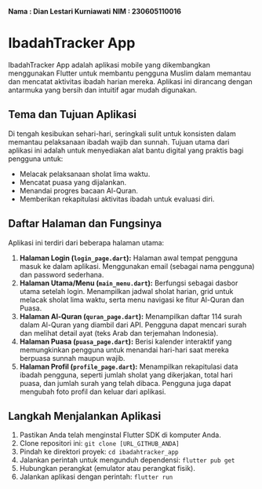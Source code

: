 **Nama : Dian Lestari Kurniawati**
**NIM  : 230605110016**

# IbadahTracker App

IbadahTracker App adalah aplikasi mobile yang dikembangkan menggunakan Flutter untuk membantu pengguna Muslim dalam memantau dan mencatat aktivitas ibadah harian mereka. Aplikasi ini dirancang dengan antarmuka yang bersih dan intuitif agar mudah digunakan.

## Tema dan Tujuan Aplikasi

Di tengah kesibukan sehari-hari, seringkali sulit untuk konsisten dalam memantau pelaksanaan ibadah wajib dan sunnah. Tujuan utama dari aplikasi ini adalah untuk menyediakan alat bantu digital yang praktis bagi pengguna untuk:
- Melacak pelaksanaan sholat lima waktu.
- Mencatat puasa yang dijalankan.
- Menandai progres bacaan Al-Quran.
- Memberikan rekapitulasi aktivitas ibadah untuk evaluasi diri.

## Daftar Halaman dan Fungsinya

Aplikasi ini terdiri dari beberapa halaman utama:

1.  **Halaman Login (`login_page.dart`):** Halaman awal tempat pengguna masuk ke dalam aplikasi. Menggunakan email (sebagai nama pengguna) dan password sederhana.
2.  **Halaman Utama/Menu (`main_menu.dart`):** Berfungsi sebagai dasbor utama setelah login. Menampilkan jadwal sholat harian, grid untuk melacak sholat lima waktu, serta menu navigasi ke fitur Al-Quran dan Puasa.
3.  **Halaman Al-Quran (`quran_page.dart`):** Menampilkan daftar 114 surah dalam Al-Quran yang diambil dari API. Pengguna dapat mencari surah dan melihat detail ayat (teks Arab dan terjemahan Indonesia).
4.  **Halaman Puasa (`puasa_page.dart`):** Berisi kalender interaktif yang memungkinkan pengguna untuk menandai hari-hari saat mereka berpuasa sunnah maupun wajib.
5.  **Halaman Profil (`profile_page.dart`):** Menampilkan rekapitulasi data ibadah pengguna, seperti jumlah sholat yang dikerjakan, total hari puasa, dan jumlah surah yang telah dibaca. Pengguna juga dapat mengubah foto profil dan keluar dari aplikasi.

## Langkah Menjalankan Aplikasi

1.  Pastikan Anda telah menginstal Flutter SDK di komputer Anda.
2.  Clone repositori ini: `git clone [URL_GITHUB_ANDA]`
3.  Pindah ke direktori proyek: `cd ibadahtracker_app`
4.  Jalankan perintah untuk mengunduh dependensi: `flutter pub get`
5.  Hubungkan perangkat (emulator atau perangkat fisik).
6.  Jalankan aplikasi dengan perintah: `flutter run`
